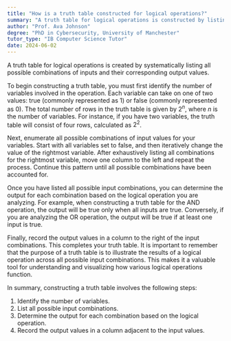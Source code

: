 ```yaml
---
title: "How is a truth table constructed for logical operations?"
summary: "A truth table for logical operations is constructed by listing all possible input combinations and their corresponding output values."
author: "Prof. Ava Johnson"
degree: "PhD in Cybersecurity, University of Manchester"
tutor_type: "IB Computer Science Tutor"
date: 2024-06-02
---
```


A truth table for logical operations is created by systematically listing all possible combinations of inputs and their corresponding output values.

To begin constructing a truth table, you must first identify the number of variables involved in the operation. Each variable can take on one of two values: true (commonly represented as $1$) or false (commonly represented as $0$). The total number of rows in the truth table is given by $2^n$, where $n$ is the number of variables. For instance, if you have two variables, the truth table will consist of four rows, calculated as $2^2$.

Next, enumerate all possible combinations of input values for your variables. Start with all variables set to false, and then iteratively change the value of the rightmost variable. After exhaustively listing all combinations for the rightmost variable, move one column to the left and repeat the process. Continue this pattern until all possible combinations have been accounted for.

Once you have listed all possible input combinations, you can determine the output for each combination based on the logical operation you are analyzing. For example, when constructing a truth table for the AND operation, the output will be true only when all inputs are true. Conversely, if you are analyzing the OR operation, the output will be true if at least one input is true.

Finally, record the output values in a column to the right of the input combinations. This completes your truth table. It is important to remember that the purpose of a truth table is to illustrate the results of a logical operation across all possible input combinations. This makes it a valuable tool for understanding and visualizing how various logical operations function.

In summary, constructing a truth table involves the following steps: 
1. Identify the number of variables.
2. List all possible input combinations.
3. Determine the output for each combination based on the logical operation.
4. Record the output values in a column adjacent to the input values.
    